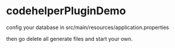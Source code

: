 # codehelperPluginDemo

config your database in src/main/resources/application.properties

then go delete all generate files and start your own.